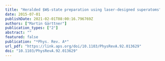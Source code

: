 ```yaml
---
title: "Heralded $W$-state preparation using laser-designed superatoms"
date: 2015-07-01
publishDate: 2021-02-01T08:00:16.796769Z
authors: ["Martin Gärttner"]
publication_types: ["2"]
abstract: ""
featured: false
publication: "*Phys. Rev. A*"
url_pdf: "https://link.aps.org/doi/10.1103/PhysRevA.92.013629"
doi: "10.1103/PhysRevA.92.013629"
---
```


